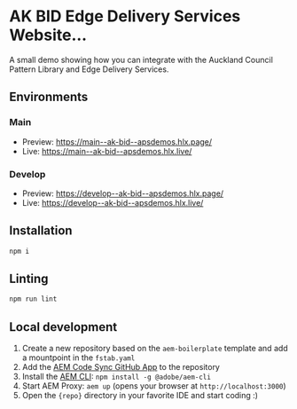 # AK BID Edge Delivery Services Website...
A small demo showing how you can integrate with the Auckland Council Pattern Library and Edge Delivery Services.

## Environments
### Main
- Preview: https://main--ak-bid--apsdemos.hlx.page/
- Live: https://main--ak-bid--apsdemos.hlx.live/
### Develop
- Preview: https://develop--ak-bid--apsdemos.hlx.page/
- Live: https://develop--ak-bid--apsdemos.hlx.live/

## Installation

```sh
npm i
```

## Linting

```sh
npm run lint
```

## Local development

1. Create a new repository based on the `aem-boilerplate` template and add a mountpoint in the `fstab.yaml`
1. Add the [AEM Code Sync GitHub App](https://github.com/apps/aem-code-sync) to the repository
1. Install the [AEM CLI](https://github.com/adobe/helix-cli): `npm install -g @adobe/aem-cli`
1. Start AEM Proxy: `aem up` (opens your browser at `http://localhost:3000`)
1. Open the `{repo}` directory in your favorite IDE and start coding :)
